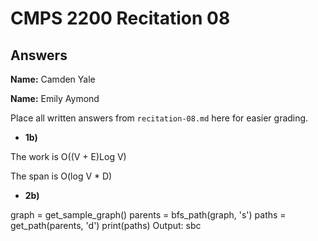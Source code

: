 # CMPS 2200 Recitation 08

## Answers

**Name:**   Camden Yale

**Name:**   Emily Aymond


Place all written answers from `recitation-08.md` here for easier grading.



- **1b)**
  
The work is O((V + E)Log V)   

The span is O(log V * D)


- **2b)**

graph = get_sample_graph()
parents = bfs_path(graph, 's')
paths = get_path(parents, 'd')
print(paths)
Output: sbc

